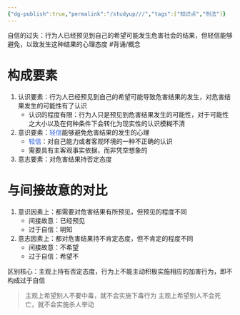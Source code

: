 ```yaml
---
{"dg-publish":true,"permalink":"/studyup///","tags":["知识点","刑法"]}
---
```


自信的过失：行为人已经预见到自己的希望可能发生危害社会的结果，但轻信能够避免，以致发生这种结果的心理态度 #背诵/概念 
# 构成要素
1. 认识要素：行为人已经预见到自己的希望可能导致危害结果的发生，对危害结果发生的可能性有了认识
	- 认识的程度有限：行为人只是预见到危害结果发生的可能性，对于可能性之大小以及在何种条件下会转化为现实性的认识模糊不清
2. 意识要素：<font color="#245bdb">轻信</font>能够避免危害结果的发生的心理
	- <font color="#245bdb">轻信</font>：对自己能力或者客观环境的一种不正确的认识
	- 需要具有主客观事实依据，而非凭空想象的
3. 意志要素：对危害结果持否定态度
# 与间接故意的对比
1. 意识因素上：都需要对危害结果有所预见，但预见的程度不同
	- 间接故意：已经预见
	- 过于自信：明知
2. 意志因素上：都对危害结果持不肯定态度，但不肯定的程度不同
	- 间接故意：不希望
	- 过于自信：希望不

区别核心：主观上持有否定态度，行为上不能主动积极实施相应的加害行为，即不构成过于自信
>主观上希望别人不要中毒，就不会实施下毒行为
>主观上希望别人不会死亡，就不会实施杀人举动